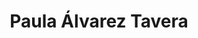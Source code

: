 ---
layout: page
title: Paula Álvarez Tavera 
description: Paula Álvarez Tavera 
img: assets/img/paula_alvarez.jpg
importance: 1
category: enrolled
redirect: https://www.linkedin.com/in/paula-alvarez-tavera
---